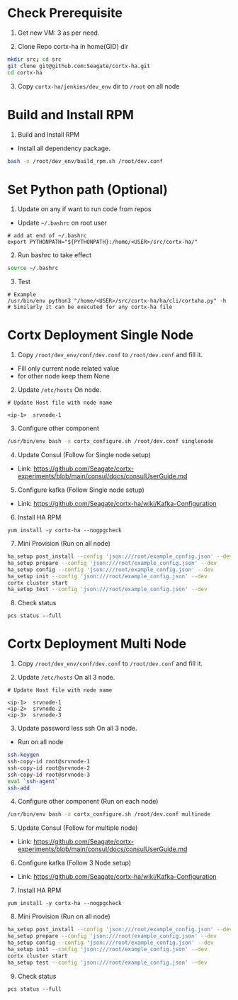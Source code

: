 # Check Prerequisite

1. Get new VM: 3 as per need.

2. Clone Repo cortx-ha in home(GID) dir
```bash
mkdir src; cd src
git clone git@github.com:Seagate/cortx-ha.git
cd cortx-ha
```

3. Copy `cortx-ha/jenkins/dev_env` dir to `/root` on all node

# Build and Install RPM

1. Build and Install RPM
  - Install all dependency package.
```bash
bash -x /root/dev_env/build_rpm.sh /root/dev.conf
```

# Set Python path (Optional)
1. Update on any if want to run code from repos
  - Update `~/.bashrc` on root user
```
# add at end of ~/.bashrc
export PYTHONPATH="${PYTHONPATH}:/home/<USER>/src/cortx-ha/"
```

2. Run bashrc to take effect
```bash
source ~/.bashrc
```

3. Test
```
# Example
/usr/bin/env python3 "/home/<USER>/src/cortx-ha/ha/cli/cortxha.py" -h
# Similarly it can be executed for any cortx-ha file
```

# Cortx Deployment Single Node

1. Copy `/root/dev_env/conf/dev.conf` to `/root/dev.conf` and fill it.
  - Fill only current node related value
  - for other node keep them None

2. Update `/etc/hosts` On node.
```
# Update Host file with node name

<ip-1>  srvnode-1
```

3. Configure other component
```bash
/usr/bin/env bash -x cortx_configure.sh /root/dev.conf singlenode
```

4. Update Consul (Follow for Single node setup)
- Link: https://github.com/Seagate/cortx-experiments/blob/main/consul/docs/consulUserGuide.md

5. Configure kafka (Follow Single node setup)
- Link: https://github.com/Seagate/cortx-ha/wiki/Kafka-Configuration

6. Install HA RPM
```
yum install -y cortx-ha --nogpgcheck
```

7. Mini Provision (Run on all node)
```bash
ha_setup post_install --config 'json:///root/example_config.json' --dev
ha_setup prepare --config 'json:///root/example_config.json' --dev
ha_setup config --config 'json:///root/example_config.json' --dev
ha_setup init --config 'json:///root/example_config.json' --dev
cortx cluster start
ha_setup test --config 'json:///root/example_config.json' --dev
```

8. Check status
```
pcs status --full
```

# Cortx Deployment Multi Node

1. Copy `/root/dev_env/conf/dev.conf` to `/root/dev.conf` and fill it.

2. Update `/etc/hosts` On all 3 node.
```
# Update Host file with node name

<ip-1>  srvnode-1
<ip-2>  srvnode-2
<ip-3>  srvnode-3
```

3. Update password less ssh On all 3 node.
  - Run on all node
```bash
ssh-keygen
ssh-copy-id root@srvnode-1
ssh-copy-id root@srvnode-2
ssh-copy-id root@srvnode-3
eval `ssh-agent`
ssh-add
```

4. Configure other component (Run on each node)
```bash
/usr/bin/env bash -x cortx_configure.sh /root/dev.conf multinode
```

5. Update Consul (Follow for multiple node)
- Link: https://github.com/Seagate/cortx-experiments/blob/main/consul/docs/consulUserGuide.md

6. Configure kafka (Follow 3 Node setup)
- Link: https://github.com/Seagate/cortx-ha/wiki/Kafka-Configuration

7. Install HA RPM
```
yum install -y cortx-ha --nogpgcheck
```

8. Mini Provision (Run on all node)
```bash
ha_setup post_install --config 'json:///root/example_config.json' --dev
ha_setup prepare --config 'json:///root/example_config.json' --dev
ha_setup config --config 'json:///root/example_config.json' --dev
ha_setup init --config 'json:///root/example_config.json' --dev
cortx cluster start
ha_setup test --config 'json:///root/example_config.json' --dev
```

9. Check status
```
pcs status --full
```
